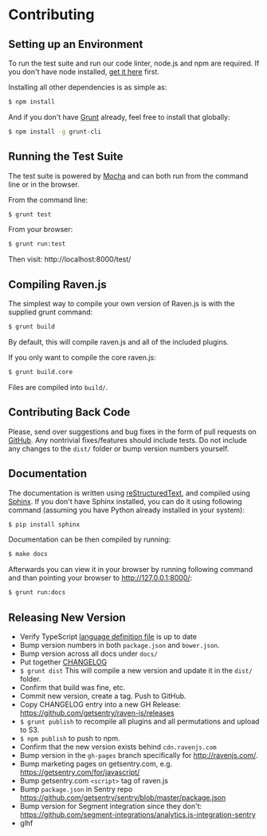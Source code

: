 # Contributing

## Setting up an Environment

To run the test suite and run our code linter, node.js and npm are required. If you don't have node installed, [get it here](http://nodejs.org/download/) first.

Installing all other dependencies is as simple as:

```bash
$ npm install
```

And if you don't have [Grunt](http://gruntjs.com/) already, feel free to install that globally:

```bash
$ npm install -g grunt-cli
```

## Running the Test Suite

The test suite is powered by [Mocha](http://visionmedia.github.com/mocha/) and can both run from the command line or in the browser.

From the command line:

```bash
$ grunt test
```

From your browser:

```bash
$ grunt run:test
```

Then visit: http://localhost:8000/test/

## Compiling Raven.js

The simplest way to compile your own version of Raven.js is with the supplied grunt command:

```bash
$ grunt build
```

By default, this will compile raven.js and all of the included plugins.

If you only want to compile the core raven.js:

```bash
$ grunt build.core
```

Files are compiled into `build/`.

## Contributing Back Code

Please, send over suggestions and bug fixes in the form of pull requests on [GitHub](https://github.com/getsentry/raven-js). Any nontrivial fixes/features should include tests.
Do not include any changes to the `dist/` folder or bump version numbers yourself.

## Documentation

The documentation is written using [reStructuredText](http://en.wikipedia.org/wiki/ReStructuredText), and compiled using [Sphinx](http://sphinx-doc.org/). If you don't have Sphinx installed, you can do it using following command (assuming you have Python already installed in your system):

```bash
$ pip install sphinx
```

Documentation can be then compiled by running:

```bash
$ make docs
```

Afterwards you can view it in your browser by running following command and than pointing your browser to http://127.0.0.1:8000/:

```bash
$ grunt run:docs
```

## Releasing New Version

* Verify TypeScript [language definition file](https://github.com/getsentry/raven-js/blob/master/typescript/raven.d.ts) is up to date
* Bump version numbers in both `package.json` and `bower.json`.
* Bump version across all docs under `docs/`
* Put together [CHANGELOG](https://github.com/getsentry/raven-js/blob/master/CHANGELOG.md)
* `$ grunt dist` This will compile a new version and update it in the `dist/` folder.
* Confirm that build was fine, etc.
* Commit new version, create a tag. Push to GitHub.
* Copy CHANGELOG entry into a new GH Release: https://github.com/getsentry/raven-js/releases
* `$ grunt publish` to recompile all plugins and all permutations and upload to S3.
* `$ npm publish` to push to npm.
* Confirm that the new version exists behind `cdn.ravenjs.com`
* Bump version in the `gh-pages` branch specifically for http://ravenjs.com/.
* Bump marketing pages on getsentry.com, e.g. https://getsentry.com/for/javascript/
* Bump getsentry.com `<script>` tag of raven.js
* Bump `package.json` in Sentry repo https://github.com/getsentry/sentry/blob/master/package.json
* Bump version for Segment integration since they don't: https://github.com/segment-integrations/analytics.js-integration-sentry
* glhf
